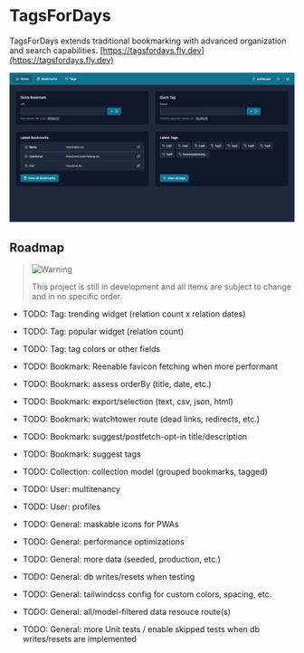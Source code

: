 # TagsForDays

TagsForDays extends traditional bookmarking with advanced organization and search capabilities. [https://tagsfordays.fly.dev](https://tagsfordays.fly.dev)

![Screenshot of the homepage](./public/favicons/opengraph-image.png)

## Roadmap

> <picture>
>   <source media="(prefers-color-scheme: light)" srcset="https://raw.githubusercontent.com/Mqxx/GitHub-Markdown/main/blockquotes/badge/light-theme/warning.svg">
>   <img alt="Warning" src="https://raw.githubusercontent.com/Mqxx/GitHub-Markdown/main/blockquotes/badge/dark-theme/warning.svg">
> </picture><br>
>
> This project is still in development and all items are subject to change and in no specific order.

- TODO: Tag: trending widget (relation count x relation dates)
- TODO: Tag: popular widget (relation count)
- TODO: Tag: tag colors or other fields

- TODO: Bookmark: Reenable favicon fetching when more performant
- TODO: Bookmark: assess orderBy (title, date, etc.)
- TODO: Bookmark: export/selection (text, csv, json, html)
- TODO: Bookmark: watchtower route (dead links, redirects, etc.)
- TODO: Bookmark: suggest/postfetch-opt-in title/description
- TODO: Bookmark: suggest tags

- TODO: Collection: collection model (grouped bookmarks, tagged)

- TODO: User: multitenancy
- TODO: User: profiles

- TODO: General: maskable icons for PWAs
- TODO: General: performance optimizations
- TODO: General: more data (seeded, production, etc.)
- TODO: General: db writes/resets when testing
- TODO: General: tailwindcss config for custom colors, spacing, etc.
- TODO: General: all/model-filtered data resouce route(s)
- TODO: General: more Unit tests / enable skipped tests when db writes/resets are implemented

